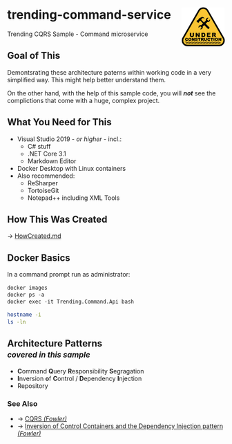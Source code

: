# trending-command-service  <img src="under-construction.png" alt="under-construction" width="100" align="right" />
Trending CQRS Sample - Command microservice

## Goal of This
Demontsrating these architecture paterns within working code in a very simplified way.
This might help better understand them.

On the other hand, with the help of this sample code, you will ***not*** see the complictions that come with a huge, complex project.

## What You Need for This
 + Visual Studio 2019 - *or higher* - incl.:
    + C# stuff
    + .NET Core 3.1
    + Markdown Editor
 + Docker Desktop with Linux containers
 + Also recommended:
    + ReSharper
    + TortoiseGit
    + Notepad++ including XML Tools

## How This Was Created
&rarr; [HowCreated.md](HowCreated.md)

## Docker Basics
In a command prompt run as administrator:
```Batchfile
docker images
docker ps -a
docker exec -it Trending.Command.Api bash
```

```Bash
hostname -i
ls -ln
```

## Architecture Patterns <br /> <small> *covered in this sample* </small>
 + **C**ommand **Q**uery **R**esponsibility **S**egragation
 + **I**nversion **o**f **C**ontrol / **D**ependency **I**njection
 + Repository

### See Also
 + &rarr; [CQRS *(Fowler)*](https://martinfowler.com/bliki/CQRS.html)
 + &rarr; [Inversion of Control Containers and the Dependency Injection pattern *(Fowler)*](https://martinfowler.com/articles/injection.html)